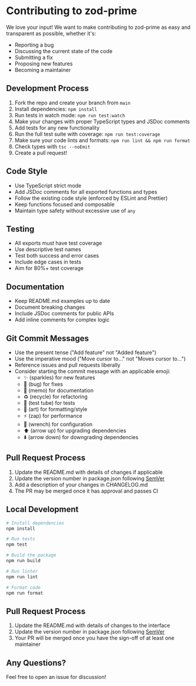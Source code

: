 # Contributing to zod-prime

We love your input! We want to make contributing to zod-prime as easy and transparent as possible, whether it's:

- Reporting a bug
- Discussing the current state of the code
- Submitting a fix
- Proposing new features
- Becoming a maintainer

## Development Process

1. Fork the repo and create your branch from `main`
2. Install dependencies: `npm install`
3. Run tests in watch mode: `npm run test:watch`
4. Make your changes with proper TypeScript types and JSDoc comments
5. Add tests for any new functionality
6. Run the full test suite with coverage: `npm run test:coverage`
7. Make sure your code lints and formats: `npm run lint && npm run format`
8. Check types with `tsc --noEmit`
9. Create a pull request!

## Code Style

- Use TypeScript strict mode
- Add JSDoc comments for all exported functions and types
- Follow the existing code style (enforced by ESLint and Prettier)
- Keep functions focused and composable
- Maintain type safety without excessive use of `any`

## Testing

- All exports must have test coverage
- Use descriptive test names
- Test both success and error cases
- Include edge cases in tests
- Aim for 80%+ test coverage

## Documentation

- Keep README.md examples up to date
- Document breaking changes
- Include JSDoc comments for public APIs
- Add inline comments for complex logic

## Git Commit Messages

- Use the present tense ("Add feature" not "Added feature")
- Use the imperative mood ("Move cursor to..." not "Moves cursor to...")
- Reference issues and pull requests liberally
- Consider starting the commit message with an applicable emoji:
  - ✨ (sparkles) for new features
  - 🐛 (bug) for fixes
  - 📝 (memo) for documentation
  - ♻️ (recycle) for refactoring
  - 🧪 (test tube) for tests
  - 🎨 (art) for formatting/style
  - ⚡️ (zap) for performance
  - 🔧 (wrench) for configuration
  - ⬆️ (arrow up) for upgrading dependencies
  - ⬇️ (arrow down) for downgrading dependencies

## Pull Request Process

1. Update the README.md with details of changes if applicable
2. Update the version number in package.json following [SemVer](http://semver.org/)
3. Add a description of your changes in CHANGELOG.md
4. The PR may be merged once it has approval and passes CI

## Local Development

```bash
# Install dependencies
npm install

# Run tests
npm test

# Build the package
npm run build

# Run linter
npm run lint

# Format code
npm run format
```

## Pull Request Process

1. Update the README.md with details of changes to the interface
2. Update the version number in package.json following [SemVer](http://semver.org/)
3. Your PR will be merged once you have the sign-off of at least one maintainer

## Any Questions?

Feel free to open an issue for discussion!
